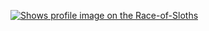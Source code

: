 
[<picture>
    <source media="(prefers-color-scheme: dark)" srcset="https://badge.race-of-sloths.com/0xcrans?theme=dark&wallet=stnear-crans.near">
    <source media="(prefers-color-scheme: light)" srcset="https://badge.race-of-sloths.com/0xcrans?theme=light&wallet=stnear-crans.near">
    <img alt="Shows profile image on the Race-of-Sloths" src="https://badge.race-of-sloths.com/0xcrans?wallet=stnear-crans.near">
</picture>](https://race-of-sloths.com/profile/0xcrans)
